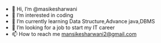 - 👋 Hi, I’m @masikesharwani
- 👀 I’m interested in coding
- 🌱 I’m currently learning Data Structure,Advance java,DBMS 
- 💞️ I’m looking for a job to start my IT career
- 📫 How to reach me mansikesharwani2@gmail.com

<!---
masikesharwani/masikesharwani is a ✨ special ✨ repository because its `README.md` (this file) appears on your GitHub profile.
You can click the Preview link to take a look at your changes.
--->
